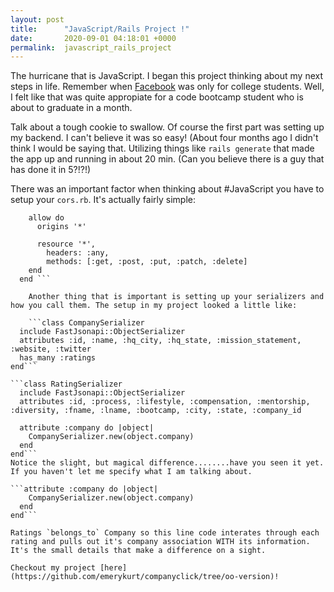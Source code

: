 ```yaml
---
layout: post
title:      "JavaScript/Rails Project !"
date:       2020-09-01 04:18:01 +0000
permalink:  javascript_rails_project
---
```




The hurricane that is JavaScript. I began this project thinking about my next steps in life. Remember when [Facebook](http://www.facebook.com) was only for college students. Well, I felt like that was quite appropiate for a code bootcamp student who is about to graduate in a month. 

Talk about a tough cookie to swallow. Of course the first part was setting up my backend. I can't believe it was so easy! (About four months ago I didn't think I would be saying that. Utilizing things like `rails generate` that made the app up and running in about 20 min. (Can you believe there is a guy that has done it in 5?!?!)

There was an important factor when thinking about #JavaScript you have to setup your `cors.rb`. It's actually fairly simple:

``` Rails.application.config.middleware.insert_before 0, Rack::Cors do
    allow do
      origins '*'
  
      resource '*',
        headers: :any,
        methods: [:get, :post, :put, :patch, :delete]
    end
  end ``` 
	
	Another thing that is important is setting up your serializers and how you call them. The setup in my project looked a little like:
	
	```class CompanySerializer
  include FastJsonapi::ObjectSerializer
  attributes :id, :name, :hq_city, :hq_state, :mission_statement, :website, :twitter
  has_many :ratings
end``` 

```class RatingSerializer
  include FastJsonapi::ObjectSerializer
  attributes :id, :process, :lifestyle, :compensation, :mentorship, :diversity, :fname, :lname, :bootcamp, :city, :state, :company_id
  
  attribute :company do |object|
    CompanySerializer.new(object.company)
  end
end```
Notice the slight, but magical difference........have you seen it yet. If you haven't let me specify what I am talking about.

```attribute :company do |object|
    CompanySerializer.new(object.company)
  end
end```

Ratings `belongs_to` Company so this line code interates through each rating and pulls out it's company association WITH its information. It's the small details that make a difference on a sight. 

Checkout my project [here](https://github.com/emerykurt/companyclick/tree/oo-version)!
